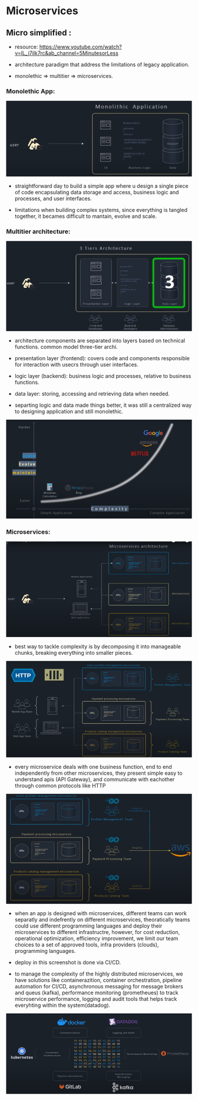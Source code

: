 # Microservices

## Micro simplified :

- resource: https://www.youtube.com/watch?v=lL_j7ilk7rc&ab_channel=5MinutesorLess

- architecture paradigm that address the limitations of legacy application.
- monolethic => multitier => microservices. 

### Monolethic App:

![alt text](monolethic.png)

- straightforward day to build a simple app where u design a single piece of code encapsulating data storage and access, business logic and processes, and user interfaces. 

- limitations when building complex systems, since everything is tangled together, it becames difficult to mantain, evolve and scale.

### Multitier architecture:

![alt text](multitier.png)

- architecture components are separated into layers based on technical functions.
common model three-tier archi.

- presentation layer (frontend): covers code and components responsible for interaction with usecrs through user interfaces.
- logic layer (backend): business logic and processes, relative to business functions.
- data layer: storing, accessing and retrieving data when needed.

- separting logic and data made things better, it was still a centralized way to designing application and still monolethic.

![alt text](app_complexity.png)

### Microservices:

![alt text](microservices.png)

- best way to tackle complexity is by decomposing it into manageable chunks, breaking everything into smaller pieces.

![alt text](microservices2.png)

- every microservice deals with one business function, end to end independently from other microservices, they present simple easy to understand apis (API Gateway), and communicate with eachother through common protocols like HTTP

![alt text](microservices3.png)

- when an app is designed with microservices, different teams can work separatly and indefrently on different microservices, theoratically teams could use different programming languages and deploy their microservices to different infrastructre, however, for cost reduction, operational optimization, efficiency improvement, we limit our team choices to a set of approved tools, infra providers (clouds), programming languages.
- deploy in this screenshot is done via CI/CD.

- to manage the complexity of the highly distributed microservices, we have solutions like containerazition, container orchestration, pipeline automation for CI/CD, asynchronous messaging for message brokers and queus (kafka), performance monitoring (prometheues) to track microservice performance, logging and audit tools that helps track everyhting within the system(datadog).

![alt text](microservices4.png)
